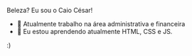 Beleza? Eu sou o Caio César!



- 🔭 Atualmente trabalho na área administrativa e financeira
- 🌱 Eu estou aprendendo atualmente HTML, CSS e JS.

:) 
